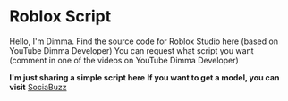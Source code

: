 # Roblox Script

Hello, I'm Dimma.
Find the source code for Roblox Studio here (based on YouTube Dimma Developer)
You can request what script you want (comment in one of the videos on YouTube Dimma Developer)

**I'm just sharing a simple script here**
**If you want to get a model, you can visit** [SociaBuzz](https://sociabuzz.com/dimmanuel_as/shop)
